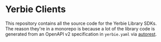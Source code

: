 # Yerbie Clients
This repository contains all the source code for the Yerbie Library SDKs. The reason they're in a monorepo is because 
a lot of the library code is generated from an OpenAPI v2 specification in `yerbie.yaml` via [autorest](https://github.com/Azure/autorest).

